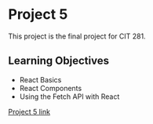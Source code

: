 # Project 5
This project is the final project for CIT 281.
## Learning Objectives
* React Basics
* React Components
* Using the Fetch API with React

[Project 5 link](https://alovenbe.github.io/)
